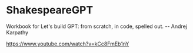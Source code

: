 # ShakespeareGPT

Workbook for Let's build GPT: from scratch, in code, spelled out.
-- Andrej Karpathy

https://www.youtube.com/watch?v=kCc8FmEb1nY
